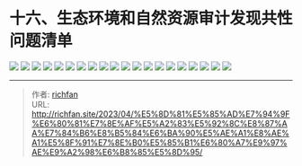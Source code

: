 # 十六、生态环境和自然资源审计发现共性问题清单

![](https://jsd.cdn.zzko.cn/gh/richffan/img@main/audit/审计发现共性问题清单/十六-生态环境和自然资源审计发现共性问题清单/生态环境和自然资源审计发现共性问题清单138.webp)
![](https://jsd.cdn.zzko.cn/gh/richffan/img@main/audit/审计发现共性问题清单/十六-生态环境和自然资源审计发现共性问题清单/生态环境和自然资源审计发现共性问题清单139.webp)
![](https://jsd.cdn.zzko.cn/gh/richffan/img@main/audit/审计发现共性问题清单/十六-生态环境和自然资源审计发现共性问题清单/生态环境和自然资源审计发现共性问题清单140.webp)
![](https://jsd.cdn.zzko.cn/gh/richffan/img@main/audit/审计发现共性问题清单/十六-生态环境和自然资源审计发现共性问题清单/生态环境和自然资源审计发现共性问题清单141.webp)
![](https://jsd.cdn.zzko.cn/gh/richffan/img@main/audit/审计发现共性问题清单/十六-生态环境和自然资源审计发现共性问题清单/生态环境和自然资源审计发现共性问题清单142.webp)
![](https://jsd.cdn.zzko.cn/gh/richffan/img@main/audit/审计发现共性问题清单/十六-生态环境和自然资源审计发现共性问题清单/生态环境和自然资源审计发现共性问题清单143.webp)
![](https://jsd.cdn.zzko.cn/gh/richffan/img@main/audit/审计发现共性问题清单/十六-生态环境和自然资源审计发现共性问题清单/生态环境和自然资源审计发现共性问题清单144.webp)
![](https://jsd.cdn.zzko.cn/gh/richffan/img@main/audit/审计发现共性问题清单/十六-生态环境和自然资源审计发现共性问题清单/生态环境和自然资源审计发现共性问题清单145.webp)
![](https://jsd.cdn.zzko.cn/gh/richffan/img@main/audit/审计发现共性问题清单/十六-生态环境和自然资源审计发现共性问题清单/生态环境和自然资源审计发现共性问题清单146.webp)
![](https://jsd.cdn.zzko.cn/gh/richffan/img@main/audit/审计发现共性问题清单/十六-生态环境和自然资源审计发现共性问题清单/生态环境和自然资源审计发现共性问题清单147.webp)
![](https://jsd.cdn.zzko.cn/gh/richffan/img@main/audit/审计发现共性问题清单/十六-生态环境和自然资源审计发现共性问题清单/生态环境和自然资源审计发现共性问题清单148.webp)
![](https://jsd.cdn.zzko.cn/gh/richffan/img@main/audit/审计发现共性问题清单/十六-生态环境和自然资源审计发现共性问题清单/生态环境和自然资源审计发现共性问题清单149.webp)
![](https://jsd.cdn.zzko.cn/gh/richffan/img@main/audit/审计发现共性问题清单/十六-生态环境和自然资源审计发现共性问题清单/生态环境和自然资源审计发现共性问题清单150.webp)
![](https://jsd.cdn.zzko.cn/gh/richffan/img@main/audit/审计发现共性问题清单/十六-生态环境和自然资源审计发现共性问题清单/生态环境和自然资源审计发现共性问题清单151.webp)
![](https://jsd.cdn.zzko.cn/gh/richffan/img@main/audit/审计发现共性问题清单/十六-生态环境和自然资源审计发现共性问题清单/生态环境和自然资源审计发现共性问题清单152.webp)
![](https://jsd.cdn.zzko.cn/gh/richffan/img@main/audit/审计发现共性问题清单/十六-生态环境和自然资源审计发现共性问题清单/生态环境和自然资源审计发现共性问题清单153.webp)
![](https://jsd.cdn.zzko.cn/gh/richffan/img@main/audit/审计发现共性问题清单/十六-生态环境和自然资源审计发现共性问题清单/生态环境和自然资源审计发现共性问题清单154.webp)
![](https://jsd.cdn.zzko.cn/gh/richffan/img@main/audit/审计发现共性问题清单/十六-生态环境和自然资源审计发现共性问题清单/生态环境和自然资源审计发现共性问题清单155.webp)
![](https://jsd.cdn.zzko.cn/gh/richffan/img@main/audit/审计发现共性问题清单/十六-生态环境和自然资源审计发现共性问题清单/生态环境和自然资源审计发现共性问题清单156.webp)
![](https://jsd.cdn.zzko.cn/gh/richffan/img@main/audit/审计发现共性问题清单/十六-生态环境和自然资源审计发现共性问题清单/生态环境和自然资源审计发现共性问题清单157.webp)


---

> 作者: [richfan](https://richfan.site/)  
> URL: http://richfan.site/2023/04/%E5%8D%81%E5%85%AD%E7%94%9F%E6%80%81%E7%8E%AF%E5%A2%83%E5%92%8C%E8%87%AA%E7%84%B6%E8%B5%84%E6%BA%90%E5%AE%A1%E8%AE%A1%E5%8F%91%E7%8E%B0%E5%85%B1%E6%80%A7%E9%97%AE%E9%A2%98%E6%B8%85%E5%8D%95/  

